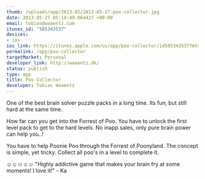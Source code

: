 ```yaml
--- 
thumb: /uploads/app/2013-05/2013-05-27-poo-collector.jpg
date: 2013-05-27 05:14:49.064427 +00:00
email: tobias@waaentz.com
itunes_id: "585343537"
devices: 
- ios
ios_link: https://itunes.apple.com/us/app/poo-collector/id585343537?mt=8
permalink: /app/poo-collector
targetMarket: Personal
developer_link: http://waaentz.dk/
status: publish
type: app
title: Poo Collector
developer: Tobias Waaentz
---
```


One of the best brain solver puzzle packs in a long time. Its fun, but still hard at the same time.

How far can you get into the Forrest of Poo. You have to unlock the first level pack to get to the hard levels. No inapp sales, only pure brain power can help you..!

You have to help Poonie Poo through the Forrest of Poonyland. The concept is simple, yet tricky. Collect all poo's in a level to complete it. 

☺☺☺☺☺
"Highly addictive game that makes your brain fry at some moments! I love it!" - Ka

